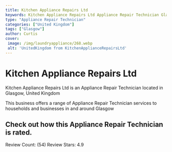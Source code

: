 ```yaml
---
title: Kitchen Appliance Repairs Ltd
keywords: Kitchen Appliance Repairs Ltd Appliance Repair Technician Glasgow United Kingdom 
type: "Appliance Repair Technician"
categories: ["United Kingdom"]
tags: ["Glasgow"]
author: Curtis
cover:
 image: /img/laundryappliance/268.webp
 alt: 'UnitedKingdom from KitchenApplianceRepairsLtd'
---
```


# Kitchen Appliance Repairs Ltd
Kitchen Appliance Repairs Ltd is an Appliance Repair Technician located in Glasgow, United Kingdom

This business offers a range of Appliance Repair Technician services to households and businesses in and around Glasgow

## Check out how this Appliance Repair Technician is rated.
Review Count: (54)
Review Stars: 4.9
